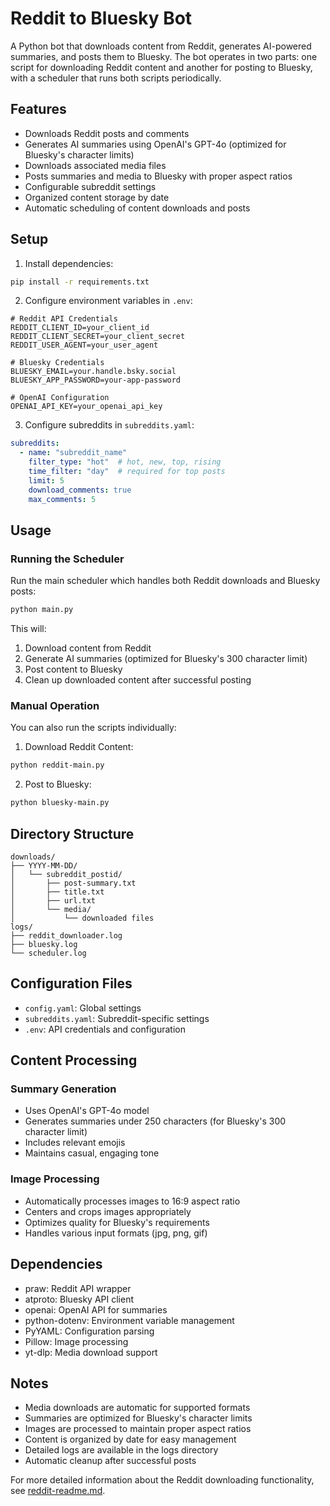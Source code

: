 # Reddit to Bluesky Bot

A Python bot that downloads content from Reddit, generates AI-powered summaries, and posts them to Bluesky. The bot operates in two parts: one script for downloading Reddit content and another for posting to Bluesky, with a scheduler that runs both scripts periodically.

## Features

- Downloads Reddit posts and comments
- Generates AI summaries using OpenAI's GPT-4o (optimized for Bluesky's character limits)
- Downloads associated media files
- Posts summaries and media to Bluesky with proper aspect ratios
- Configurable subreddit settings
- Organized content storage by date
- Automatic scheduling of content downloads and posts

## Setup

1. Install dependencies:
```bash
pip install -r requirements.txt
```

2. Configure environment variables in `.env`:
```env
# Reddit API Credentials
REDDIT_CLIENT_ID=your_client_id
REDDIT_CLIENT_SECRET=your_client_secret
REDDIT_USER_AGENT=your_user_agent

# Bluesky Credentials
BLUESKY_EMAIL=your.handle.bsky.social
BLUESKY_APP_PASSWORD=your-app-password

# OpenAI Configuration
OPENAI_API_KEY=your_openai_api_key
```

3. Configure subreddits in `subreddits.yaml`:
```yaml
subreddits:
  - name: "subreddit_name"
    filter_type: "hot"  # hot, new, top, rising
    time_filter: "day"  # required for top posts
    limit: 5
    download_comments: true
    max_comments: 5
```

## Usage

### Running the Scheduler

Run the main scheduler which handles both Reddit downloads and Bluesky posts:
```bash
python main.py
```

This will:
1. Download content from Reddit
2. Generate AI summaries (optimized for Bluesky's 300 character limit)
3. Post content to Bluesky
4. Clean up downloaded content after successful posting

### Manual Operation

You can also run the scripts individually:

1. Download Reddit Content:
```bash
python reddit-main.py
```

2. Post to Bluesky:
```bash
python bluesky-main.py
```

## Directory Structure

```
downloads/
├── YYYY-MM-DD/
│   └── subreddit_postid/
│       ├── post-summary.txt
│       ├── title.txt
│       ├── url.txt
│       └── media/
│           └── downloaded files
logs/
├── reddit_downloader.log
├── bluesky.log
└── scheduler.log
```

## Configuration Files

- `config.yaml`: Global settings
- `subreddits.yaml`: Subreddit-specific settings
- `.env`: API credentials and configuration

## Content Processing

### Summary Generation
- Uses OpenAI's GPT-4o model
- Generates summaries under 250 characters (for Bluesky's 300 character limit)
- Includes relevant emojis
- Maintains casual, engaging tone

### Image Processing
- Automatically processes images to 16:9 aspect ratio
- Centers and crops images appropriately
- Optimizes quality for Bluesky's requirements
- Handles various input formats (jpg, png, gif)

## Dependencies

- praw: Reddit API wrapper
- atproto: Bluesky API client
- openai: OpenAI API for summaries
- python-dotenv: Environment variable management
- PyYAML: Configuration parsing
- Pillow: Image processing
- yt-dlp: Media download support

## Notes

- Media downloads are automatic for supported formats
- Summaries are optimized for Bluesky's character limits
- Images are processed to maintain proper aspect ratios
- Content is organized by date for easy management
- Detailed logs are available in the logs directory
- Automatic cleanup after successful posts

For more detailed information about the Reddit downloading functionality, see [reddit-readme.md](reddit-readme.md).
